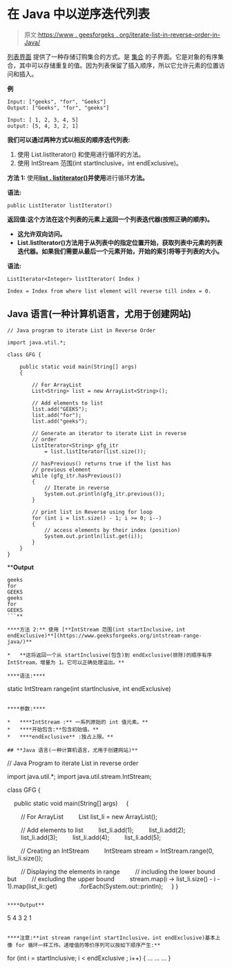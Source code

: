 # 在 Java 中以逆序迭代列表

> 原文:[https://www . geesforgeks . org/iterate-list-in-reverse-order-in-Java/](https://www.geeksforgeeks.org/iterate-list-in-reverse-order-in-java/)

[列表界面](https://www.geeksforgeeks.org/list-interface-java-examples/) 提供了一种存储订购集合的方式。是 [集合](https://www.geeksforgeeks.org/collections-in-java-2/) 的子界面。它是对象的有序集合，其中可以存储重复的值。因为列表保留了插入顺序，所以它允许元素的位置访问和插入。

**例**

```
Input: ["geeks", "for", "Geeks"]
Output: ["Geeks", "for", "geeks"]

Input: [ 1, 2, 3, 4, 5]
output: [5, 4, 3, 2, 1]
```

**我们可以通过两种方式以相反的顺序迭代列表:**

1.  使用 List.listIterator() 和使用进行循环的方法。
2.  使用 IntStream 范围(int startInclusive，int endExclusive)。

**方法 1:** 使用[**list . listiterator()**](https://www.geeksforgeeks.org/arraylist-listiterator-method-in-java-with-examples/)**并使用**进行循环**方法。**

****语法:****

```
public ListIterator listIterator()
```

****返回值:**这个方法在这个列表的元素上返回一个**列表迭代器**(按照正确的顺序)。**

*   **这允许双向访问。**
*   **List.listIterator()方法用于从列表中的指定位置开始，获取列表中元素的列表迭代器。如果我们需要从最后一个元素开始，开始的索引将等于列表的大小。**

****语法:****

```
ListIterator<Integer> listIterator( Index )

Index = Index from where list element will reverse till index = 0.
```

## **Java 语言(一种计算机语言，尤用于创建网站)**

```
// Java program to iterate List in Reverse Order

import java.util.*;

class GFG {

    public static void main(String[] args)
    {

        // For ArrayList
        List<String> list = new ArrayList<String>();

        // Add elements to list
        list.add("GEEKS");
        list.add("for");
        list.add("geeks");

        // Generate an iterator to iterate List in reverse
        // order
        ListIterator<String> gfg_itr
            = list.listIterator(list.size());

        // hasPrevious() returns true if the list has
        // previous element
        while (gfg_itr.hasPrevious()) 
        {
            // Iterate in reverse
            System.out.println(gfg_itr.previous());
        }

        // print list in Reverse using for loop
        for (int i = list.size() - 1; i >= 0; i--)
        {
            // access elements by their index (position)
            System.out.println(list.get(i));
        }
    }
}
```

****Output**

```
geeks
for
GEEKS
geeks
for
GEEKS
```** 

****方法 2:** 使用 [**IntStream 范围(int startInclusive，int endExclusive)**](https://www.geeksforgeeks.org/intstream-range-java/)**

*   **这将返回一个从 startInclusive(包含)到 endExclusive(排除)的顺序有序 IntStream，增量为 1。它可以正确处理溢出。**

****语法:****

```
static IntStream range(int startInclusive,   int endExclusive)
```

****参数:****

*   ****IntStream :** 一系列原始的 int 值元素。**
*   ****开始包含:**包含初始值。**
*   ****endExclusive** :独占上限。**

## **Java 语言(一种计算机语言，尤用于创建网站)**

```
// Java Program to iterate List in reverse order

import java.util.*;
import java.util.stream.IntStream;

class GFG {

    public static void main(String[] args)
    {

        // For ArrayList
        List<Integer> list_li = new ArrayList<Integer>();

        // Add elements to list
        list_li.add(1);
        list_li.add(2);
        list_li.add(3);
        list_li.add(4);
        list_li.add(5);

        // Creating an IntStream
        IntStream stream = IntStream.range(0, list_li.size());

        // Displaying the elements in range
        // including the lower bound but
        // excluding the upper bound
        stream.map(i -> list_li.size() - i - 1).map(list_li::get)
            .forEach(System.out::println);
    }
}
```

****Output**

```
5
4
3
2
1
```** 

****注意:**int stream range(int startInclusive，int endExclusive)基本上像 for 循环一样工作。递增值的等价序列可以按如下顺序产生:**

```
for (int i = startInclusive; i < endExclusive ; i++) 
{
 ...
 ...
 ...
}
```